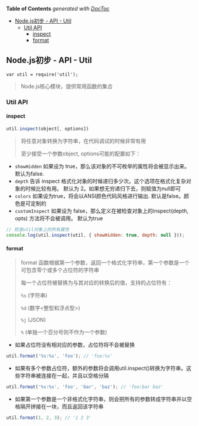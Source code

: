 <!-- START doctoc generated TOC please keep comment here to allow auto update -->
<!-- DON'T EDIT THIS SECTION, INSTEAD RE-RUN doctoc TO UPDATE -->
**Table of Contents**  *generated with [DocToc](https://github.com/thlorenz/doctoc)*

- [Node.js初步 - API - Util](#nodejs%E5%88%9D%E6%AD%A5---api---util)
  - [Util API](#util-api)
    - [inspect](#inspect)
    - [format](#format)

<!-- END doctoc generated TOC please keep comment here to allow auto update -->

## Node.js初步 - API - Util

`var util = require('util');`

> Node.js核心模块，提供常用函数的集合

### Util API

#### inspect

```javascript
util.inspect(object[, options])
```
> 将任意对象转换为字符串，在代码调试的时候非常有用
> 
> 至少接受一个参数object, options可能的配置如下：

- `showHidden` 如果设为 true，那么该对象的不可枚举的属性将会被显示出来。默认为false.
- `depth` 告诉 inspect 格式化对象的时候递归多少次。这个选项在格式化复杂对象的时候比较有用。 默认为 2。如果想无穷递归下去，则赋值为null即可
- `colors` 如果设为true，将会以ANSI颜色代码风格进行输出. 默认是false。颜色是可定制的
- `customInspect` 如果设为 false，那么定义在被检查对象上的inspect(depth, opts) 方法将不会被调用。 默认为true

```javascript
// 检查util对象上的所有属性
console.log(util.inspect(util, { showHidden: true, depth: null }));
```

#### format

> format 函数根据第一个参数，返回一个格式化字符串，第一个参数是一个可包含零个或多个占位符的字符串
> 
> 每一个占位符被替换为与其对应的转换后的值，支持的占位符有：
> 
> `%s` (字符串)
> 
> `%d` (数字<整型和浮点型>)
> 
> `%j` (JSON)
> 
> `%` (单独一个百分号则不作为一个参数)

- 如果占位符没有相对应的参数，占位符将不会被替换

```javascript
util.format('%s:%s', 'foo'); // 'foo:%s'
```

- 如果有多个参数占位符，额外的参数将会调用util.inspect()转换为字符串。这些字符串被连接在一起，并且以空格分隔

```javascript
util.format('%s:%s', 'foo', 'bar', 'baz'); // 'foo:bar baz'
```

- 如果第一个参数是一个非格式化字符串，则会把所有的参数转成字符串并以空格隔开拼接在一块，而且返回该字符串

```javascript
util.format(1, 2, 3); // '1 2 3'
```
